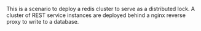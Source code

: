 This is a scenario to deploy a redis cluster to serve as a distributed lock. A cluster of REST service instances are deployed behind a nginx reverse proxy to write to a database.
